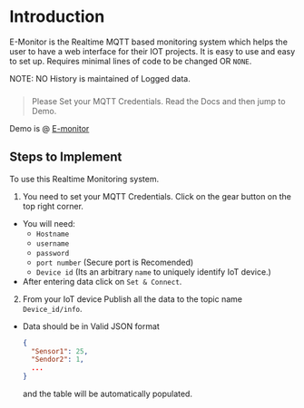 
# Introduction
E-Monitor is the Realtime MQTT based monitoring system which helps the user to have a web interface for their IOT projects.
It is easy to use and easy to set up.
Requires minimal lines of code to be changed OR `NONE`.

NOTE: NO History is maintained of Logged data.

###
> Please Set your MQTT Credentials.
> Read the Docs and then jump to Demo.

Demo is @ [E-monitor](https://mohinishsharma.github.io/E-monitor)

## Steps to Implement

To use this Realtime Monitoring system.

1. You need to set your MQTT Credentials. Click on the gear button on the top right corner.
  + You will need:
    - `Hostname`
    - `username`
    - `password`
    - `port number` (Secure port is Recomended)
    - `Device id` (Its an arbitrary `name` to uniquely identify IoT device.)
  + After entering data click on `Set & Connect`.
2. From your IoT device Publish all the data to the topic name `Device_id/info`.
  + Data should be in Valid JSON format
    ```json
    {
      "Sensor1": 25,
      "Sendor2": 1,
      ...
    }
    ```
    and the table will be automatically populated.
